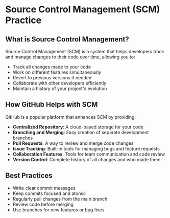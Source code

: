 # Source Control Management (SCM) Practice

## What is Source Control Management?

Source Control Management (SCM) is a system that helps developers track and manage changes to their code over time, allowing you to:
- Track all changes made to your code
- Work on different features simultaneously
- Revert to previous versions if needed
- Collaborate with other developers efficiently
- Maintain a history of your project's evolution

## How GitHub Helps with SCM

GitHub is a popular platform that enhances SCM by providing:
- **Centralized Repository**: A cloud-based storage for your code
- **Branching and Merging**: Easy creation of separate development branches
- **Pull Requests**: A way to review and merge code changes
- **Issue Tracking**: Built-in tools for managing bugs and feature requests
- **Collaboration Features**: Tools for team communication and code review
- **Version Control**: Complete history of all changes and who made them


## Best Practices
- Write clear commit messages
- Keep commits focused and atomic
- Regularly pull changes from the main branch
- Review code before merging
- Use branches for new features or bug fixes